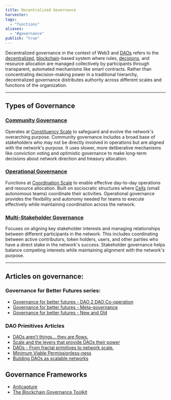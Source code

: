 ```yaml
---
title: Decentralized Governance
harvester: 
tags:
  - "functions"
aliases:
  - "#governance"
publish: "true"
---
```


Decentralized governance in the context of Web3 and [DAOs](tags/daos.md) refers to the [decentralized](tags/decentralization.md), [blockchain](tags/blockchain.md)-based system where rules, [decisions](tags/decisions.md), and resource allocation are managed collectively by participants through transparent, automated mechanisms like smart contracts. Rather than concentrating decision-making power in a traditional hierarchy, decentralized governance distributes authority across different scales and functions of the organization.

---

## Types of Governance

### [Community Governance](notes/rpp/working-docs/community-governance.md)

Operates at [Constituency Scale](tags/groups/scale/Constituency%20Scale.md) to safeguard and evolve the network's overarching purpose. Community governance includes a broad base of stakeholders who may not be directly involved in operations but are aligned with the network's purpose. It uses slower, more deliberative mechanisms like conviction voting and optimistic governance to make long-term decisions about network direction and treasury allocation.

### [Operational Governance](notes/rpp/working-docs/operational-governance.md)

Functions at [Coordination Scale](tags/groups/scale/Coordination%20Scale.md) to enable effective day-to-day operations and resource allocation. Built on sociocratic structures where [Cells](notes/dao-primitives/test-resources/test-pattern.md) (small autonomous teams) coordinate their activities. Operational governance provides the flexibility and autonomy needed for teams to execute effectively while maintaining coordination across the network.

### [Multi-Stakeholder Governance](notes/rpp/working-docs/multistakeholder-governance.md)

Focuses on aligning key stakeholder interests and managing relationships between different participants in the network. This includes coordinating between active contributors, token holders, users, and other parties who have a direct stake in the network's success. Stakeholder governance helps balance competing interests while maintaining alignment with the network's purpose.

---

## Articles on governance:

### Governance for Better Futures series:

- [Governance for better futures - DAO 2 DAO Co-operation](artifacts/Governance%20for%20better%20futures%20-%20DAO%202%20DAO%20Co-operation.md)
- [Governance for better futures - Meta-governance](artifacts/Governance%20for%20better%20futures%20-%20Meta-governance.md)
- [Governance for better futures - New and Old](artifacts/Governance%20for%20better%20futures%20-%20New%20and%20Old.md)

### DAO Primitives Articles

- [DAOs aren't things... they are flows.](artifacts/DAOs%20aren't%20things...%20they%20are%20flows..md)
-  [Scale and the levers that provide DAOs their power](artifacts/Scale%20and%20the%20levers%20that%20provide%20DAOs%20their%20power.md)
-  [DAOs - From fractal primitives to network scale.](artifacts/DAOs%20-%20From%20fractal%20primitives%20to%20network%20scale..md)
-  [Minimum Viable Permissionless-ness](artifacts/Minimum%20Viable%20Permissionless-ness.md)
-  [Building DAOs as scalable networks](artifacts/Building%20DAOs%20as%20scalable%20networks.md)


## Governance Frameworks

- [Anticapture](links/Anticapture.md)
- [The Blockchain Governance Toolkit](links/The%20Blockchain%20Governance%20Toolkit.md)
